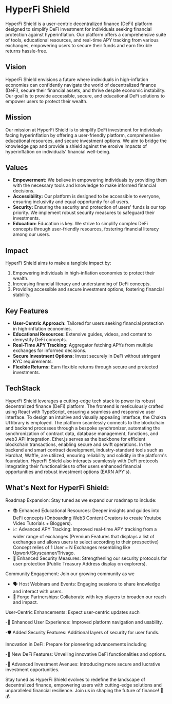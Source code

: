 # HyperFi Shield

HyperFi Shield is a user-centric decentralized finance (DeFi) platform designed to simplify DeFi investment for individuals seeking financial protection against hyperinflation. Our platform offers a comprehensive suite of tools, educational resources, and real-time APY tracking from various exchanges, empowering users to secure their funds and earn flexible returns hassle-free.

## Vision
HyperFi Shield envisions a future where individuals in high-inflation economies can confidently navigate the world of decentralized finance (DeFi), secure their financial assets, and thrive despite economic instability. Our goal is to provide accessible, secure, and educational DeFi solutions to empower users to protect their wealth.

## Mission
Our mission at HyperFi Shield is to simplify DeFi investment for individuals facing hyperinflation by offering a user-friendly platform, comprehensive educational resources, and secure investment options. We aim to bridge the knowledge gap and provide a shield against the erosive impacts of hyperinflation on individuals' financial well-being.

## Values
- **Empowerment:** We believe in empowering individuals by providing them with the necessary tools and knowledge to make informed financial decisions.
- **Accessibility:** Our platform is designed to be accessible to everyone, ensuring inclusivity and equal opportunity for all users.
- **Security:** Ensuring the security and protection of users' funds is our top priority. We implement robust security measures to safeguard their investments.
- **Education:** Education is key. We strive to simplify complex DeFi concepts through user-friendly resources, fostering financial literacy among our users.

## Impact
HyperFi Shield aims to make a tangible impact by:

1. Empowering individuals in high-inflation economies to protect their wealth.
2. Increasing financial literacy and understanding of DeFi concepts.
3. Providing accessible and secure investment options, fostering financial stability.

## Key Features

- **User-Centric Approach:** Tailored for users seeking financial protection in high-inflation economies.
- **Educational Resources:** Extensive guides, videos, and content to demystify DeFi concepts.
- **Real-Time APY Tracking:** Aggregator fetching APYs from multiple exchanges for informed decisions.
- **Secure Investment Options:** Invest securely in DeFi without stringent KYC requirements.
- **Flexible Returns:** Earn flexible returns through secure and protected investments.

## TechStack

HyperFi Shield leverages a cutting-edge tech stack to power its robust decentralized finance (DeFi) platform. The frontend is meticulously crafted using React with TypeScript, ensuring a seamless and responsive user interface. To design an intuitive and visually appealing interface, the Chakra UI library is employed. The platform seamlessly connects to the blockchain and backend processes through a bespoke synchronizer, automating the synchronization of contract data, database management, functions, and web3 API integration. Ether.js serves as the backbone for efficient blockchain transactions, enabling secure and swift operations. In the backend and smart contract development, industry-standard tools such as Hardhat, Waffle, are utilized, ensuring reliability and solidity in the platform's foundation. HyperFi Shield also interacts seamlessly with DeFi protocols integrating their functionalities to offer users enhanced financial opportunities and robust investment options (EARN APY's).

## What's Next for HyperFi Shield:

Roadmap Expansion: Stay tuned as we expand our roadmap to include:
- 📚 Enhanced Educational Resources: Deeper insights and guides into DeFi concepts (Onboarding Web3 Content Creators to create Youtube Video Tutorials + Bloggers).
- 📈 Advanced APY Tracking: Improved real-time APY tracking from a wider range of exchanges (Premium Features that displays a list of exchanges and allows users to select according to their prespective) Concept relies of 1 User = N Exchanges resembling like Upwork/Skyscanner/Trivago.
- 🔐 Enhanced Security Measures: Strengthening our security protocols for user protection (Public Treasury Address display on explorers).

Community Engagement: Join our growing community as we

- 🗣️ Host Webinars and Events: Engaging sessions to share knowledge and interact with users.
- 🤝 Forge Partnerships: Collaborate with key players to broaden our reach and impact.

User-Centric Enhancements: Expect user-centric updates such 

-📱 Enhanced User Experience: Improved platform navigation and usability.

-🛡️ Added Security Features: Additional layers of security for user funds.

Innovation in DeFi: Prepare for pioneering advancements including

-🌟 New DeFi Features: Unveiling innovative DeFi functionalities and options.

-🚀 Advanced Investment Avenues: Introducing more secure and lucrative investment opportunities.

Stay tuned as HyperFi Shield evolves to redefine the landscape of decentralized finance, empowering users with cutting-edge solutions and unparalleled financial resilience. Join us in shaping the future of finance! 🌟💰
